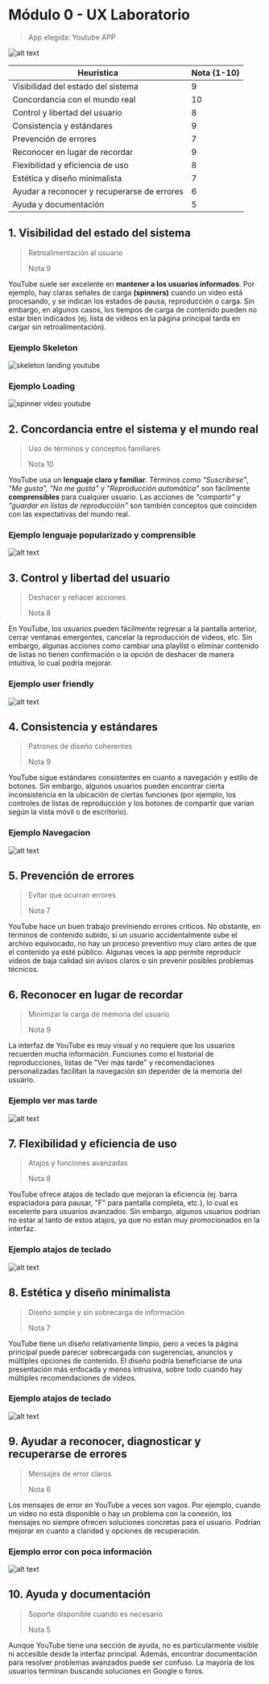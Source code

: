 # Módulo 0 - UX Laboratorio

> App elegida: Youtube APP

![alt text](image.png)

| Heurística                                  | Nota (1-10) |
| ------------------------------------------- | ----------- |
| Visibilidad del estado del sistema          | 9           |
| Concordancia con el mundo real              | 10          |
| Control y libertad del usuario              | 8           |
| Consistencia y estándares                   | 9           |
| Prevención de errores                       | 7           |
| Reconocer en lugar de recordar              | 9           |
| Flexibilidad y eficiencia de uso            | 8           |
| Estética y diseño minimalista               | 7           |
| Ayudar a reconocer y recuperarse de errores | 6           |
| Ayuda y documentación                       | 5           |

## 1. Visibilidad del estado del sistema

> Retroalimentación al usuario
>
> Nota 9

YouTube suele ser excelente en **mantener a los usuarios informados**. Por ejemplo, hay claras señales de carga **(spinners)** cuando un video está procesando, y se indican los estados de pausa, reproducción o carga. Sin embargo, en algunos casos, los tiempos de carga de contenido pueden no estar bien indicados (ej. lista de videos en la página principal tarda en cargar sin retroalimentación).

### Ejemplo Skeleton

![skeleton landing youtube](image-2.png)

### Ejemplo Loading

![spinner video youtube](image-1.png)

## 2. Concordancia entre el sistema y el mundo real

> Uso de términos y conceptos familiares
>
> Nota 10

YouTube usa un **lenguaje claro y familiar**. Términos como _"Suscribirse"_, _"Me gusta", "No me gusta"_ y _"Reproducción automática"_ son fácilmente **comprensibles** para cualquier usuario. Las acciones de _"compartir"_ y _"guardar en listas de reproducción"_ son también conceptos que coinciden con las expectativas del mundo real.

### Ejemplo lenguaje popularizado y comprensible

![alt text](image-3.png)

## 3. Control y libertad del usuario

> Deshacer y rehacer acciones
>
> Nota 8

En YouTube, los usuarios pueden fácilmente regresar a la pantalla anterior, cerrar ventanas emergentes, cancelar la reproducción de videos, etc. Sin embargo, algunas acciones como cambiar una playlist o eliminar contenido de listas no tienen confirmación o la opción de deshacer de manera intuitiva, lo cual podría mejorar.

### Ejemplo user friendly

![alt text](image-4.png)

## 4. Consistencia y estándares

> Patrones de diseño coherentes
>
> Nota 9

YouTube sigue estándares consistentes en cuanto a navegación y estilo de botones. Sin embargo, algunos usuarios pueden encontrar cierta inconsistencia en la ubicación de ciertas funciones (por ejemplo, los controles de listas de reproducción y los botones de compartir que varían según la vista móvil o de escritorio).

### Ejemplo Navegacion

![alt text](image-5.png)

## 5. Prevención de errores

> Evitar que ocurran errores
>
> Nota 7

YouTube hace un buen trabajo previniendo errores críticos. No obstante, en términos de contenido subido, si un usuario accidentalmente sube el archivo equivocado, no hay un proceso preventivo muy claro antes de que el contenido ya esté público. Algunas veces la app permite reproducir videos de baja calidad sin avisos claros o sin prevenir posibles problemas técnicos.

## 6. Reconocer en lugar de recordar

> Minimizar la carga de memoria del usuario
>
> Nota 9

La interfaz de YouTube es muy visual y no requiere que los usuarios recuerden mucha información. Funciones como el historial de reproducciones, listas de "Ver más tarde" y recomendaciones personalizadas facilitan la navegación sin depender de la memoria del usuario.

### Ejemplo ver mas tarde

![alt text](image-8.png)

## 7. Flexibilidad y eficiencia de uso

> Atajos y funciones avanzadas
>
> Nota 8

YouTube ofrece atajos de teclado que mejoran la eficiencia (ej. barra espaciadora para pausar, "F" para pantalla completa, etc.), lo cual es excelente para usuarios avanzados. Sin embargo, algunos usuarios podrían no estar al tanto de estos atajos, ya que no están muy promocionados en la interfaz.

### Ejemplo atajos de teclado

![alt text](image-7.png)

## 8. Estética y diseño minimalista

> Diseño simple y sin sobrecarga de información
>
> Nota 7

YouTube tiene un diseño relativamente limpio, pero a veces la página principal puede parecer sobrecargada con sugerencias, anuncios y múltiples opciones de contenido. El diseño podría beneficiarse de una presentación más enfocada y menos intrusiva, sobre todo cuando hay múltiples recomendaciones de videos.

### Ejemplo atajos de teclado

![alt text](image-9.png)

## 9. Ayudar a reconocer, diagnosticar y recuperarse de errores

> Mensajes de error claros
>
> Nota 6

Los mensajes de error en YouTube a veces son vagos. Por ejemplo, cuando un video no está disponible o hay un problema con la conexión, los mensajes no siempre ofrecen soluciones concretas para el usuario. Podrían mejorar en cuanto a claridad y opciones de recuperación.

### Ejemplo error con poca información

![alt text](image-6.png)

## 10. Ayuda y documentación

> Soporte disponible cuando es necesario
>
> Nota 5

Aunque YouTube tiene una sección de ayuda, no es particularmente visible ni accesible desde la interfaz principal. Además, encontrar documentación para resolver problemas avanzados puede ser confuso. La mayoría de los usuarios terminan buscando soluciones en Google o foros.
